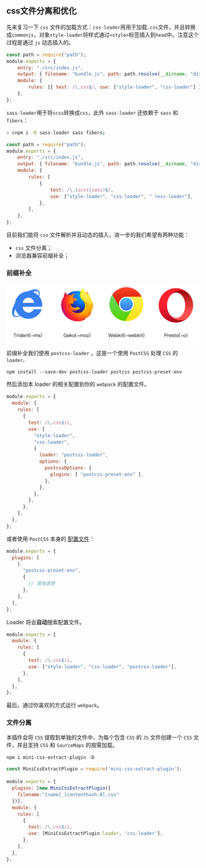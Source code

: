 ## css文件分离和优化

先来复习一下 `css` 文件的加载方式：`css-loader`⽤用于加载`.css`文件，并且转换成`commonjs`，对象`style-loader`将样式通过`<style>`标签插入到`head`中。注意这个过程是通过 `js` 动态插入的。

```js
const path = require("path");
module.exports = {
    entry: "./src/index.js",
    output: { filename: "bundle.js", path: path.resolve(__dirname, "dist") },
    module: {
        rules: [{ test: /\.css$/, use: ["style-loader", "css-loader"] }],
    },
};
```

`sass-loader`⽤于将`scss`转换成`css`，此外 `sass-loader` 还依赖于 `sass` 和 `fibers`：

```bash
> cnpm i -D sass-loader sass fibers;
```

```js
const path = require("path");
module.exports = {
    entry: "./src/index.js",
    output: { filename: "bundle.js", path: path.resolve(__dirname, "dist") },
    module: {
        rules: [
            {
                test: /\.(scss|sass)$/,
                use: ["style-loader", "css-loader", " less-loader"],
            },
        ],
    },
};
```

目前我们能将 `css` 文件解析并且动态的插入，进一步的我们希望有两种功能：

+ `css` 文件分离；
+ 浏览器兼容前缀补全；

### 前缀补全

![image-20210121201819275](assets/image-20210121201819275.png)

前缀补全我们使用 `postcss-loader` ，这是一个使用 `PostCSS` 处理 `CSS` 的 `loader。`

```console
npm install --save-dev postcss-loader postcss postcss-preset-env
```

然后添加本 loader 的相关配置到你的 `webpack` 的配置文件。

```js
module.exports = {
  module: {
    rules: [
      {
        test: /\.css$/i,
        use: [
          "style-loader",
          "css-loader",
          {
            loader: "postcss-loader",
            options: {
              postcssOptions: {
                plugins: [ "postcss-preset-env" ],
              },
            },
          },
        ],
      },
    ],
  },
};
```

或者使用 `PostCSS` 本身的 [配置文件](https://webpack.docschina.org/loaders/postcss-loader/#config)：

```js
module.exports = {
  plugins: [
    [
      "postcss-preset-env",
      {
        // 其他选项
      },
    ],
  ],
};
```

Loader 将会**自动**搜索配置文件。

```js
module.exports = {
  module: {
    rules: [
      {
        test: /\.css$/i,
        use: ["style-loader", "css-loader", "postcss-loader"],
      },
    ],
  },
};
```

最后，通过你喜欢的方式运行 `webpack`。

### 文件分离

本插件会将 `CSS` 提取到单独的文件中，为每个包含 `CSS` 的 `JS` 文件创建一个 `CSS` 文件，并且支持 `CSS` 和 `SourceMaps` 的按需加载。

```shell
npm i mini-css-extract-plugin -D
```

```js
const MiniCssExtractPlugin = require('mini-css-extract-plugin');

module.exports = {
  plugins: [new MiniCssExtractPlugin({
    filename:"[name]_[contenthash:8].css"
  })],
  module: {
    rules: [
      {
        test: /\.css$/i,
        use: [MiniCssExtractPlugin.loader, 'css-loader'],
      },
    ],
  },
};
```
